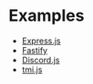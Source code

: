 # Examples

- [Express.js](./express)
- [Fastify](./fastify/)
- [Discord.js](./discord.js)
- [tmi.js](./tmi.js)
